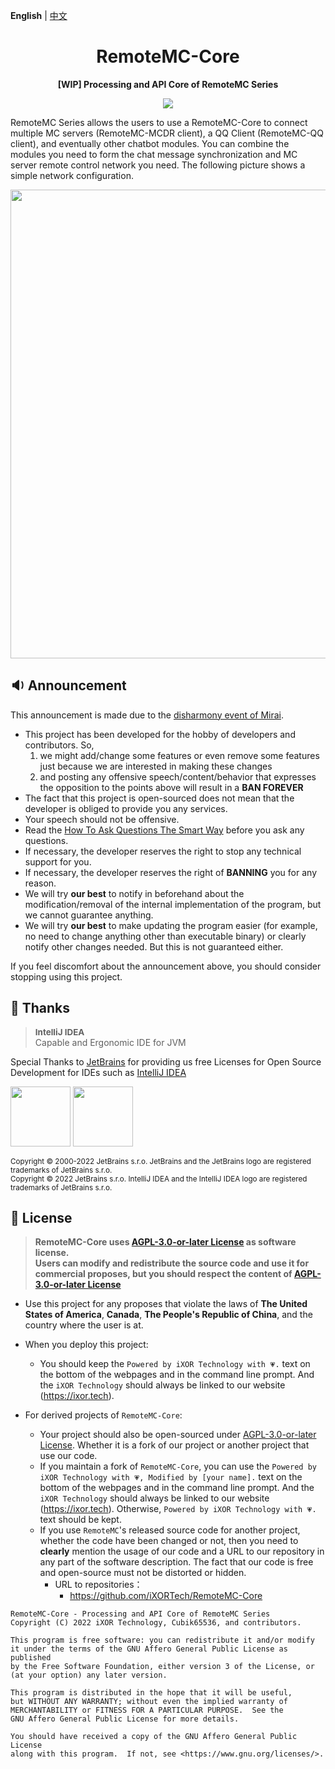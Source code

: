 **English** | [中文](README-zh.md)

<h1 align="center">RemoteMC-Core</h1>

<p align="center"> 
  <b>[WIP] Processing and API Core of RemoteMC Series </b>
</p>

<p align="center">
  <a href="LICENSE">
    <img src="https://img.shields.io/badge/License-AGPL--3.0--or--later-important?style=for-the-badge" />
  </a>
</p>

RemoteMC Series allows the users to use a RemoteMC-Core to connect multiple MC servers (RemoteMC-MCDR client), a QQ Client
(RemoteMC-QQ client), and eventually other chatbot modules. You can combine the modules you need to form the chat message
synchronization and MC server remote control network you need. The following picture shows a simple network configuration.

<p align="center">
  <img src="https://img.cubik65536.top/file/Cubik-Image-Hosting-Storage/RemoteMC-Core-Architecture-Design-en.png" 
  height="750"/>
</p>

## 🔉 Announcement

This announcement is made due to the [disharmony event of Mirai](https://github.com/mamoe/mirai/issues/850).

  - This project has been developed for the hobby of developers and contributors. So,
    1. we might add/change some features or even remove some features just because we are interested in making these changes
    2. and posting any offensive speech/content/behavior that expresses the opposition to the points above will result in a **BAN FOREVER**
  - The fact that this project is open-sourced does not mean that the developer is obliged to provide you any services.
  - Your speech should not be offensive.
  - Read the [How To Ask Questions The Smart Way](http://www.catb.org/~esr/faqs/smart-questions.html) before you ask any questions.
  - If necessary, the developer reserves the right to stop any technical support for you.
  - If necessary, the developer reserves the right of **BANNING** you for any reason.
  - We will try **our best** to notify in beforehand about the modification/removal of the internal implementation of the program, but we cannot guarantee anything.
  - We will try **our best** to make updating the program easier (for example, no need to change anything other than executable binary) or clearly notify other changes needed. But this is not guaranteed either.

If you feel discomfort about the announcement above, you should consider stopping using this project.

## 🎊 Thanks

> <span style="font-size: 0.96em">**IntelliJ IDEA**</span><br/>Capable and Ergonomic IDE for JVM

Special Thanks to [JetBrains](https://www.jetbrains.com/?from=RemoteMC-Core) for providing us free Licenses for Open Source Development for IDEs such as [IntelliJ IDEA](https://www.jetbrains.com/idea/?from=RemoteMC-Core)

[<img src="https://resources.jetbrains.com/storage/products/company/brand/logos/jb_beam.png" height="96"/>](https://www.jetbrains.com/?from=RemoteMC-Core)
[<img src="https://resources.jetbrains.com/storage/products/company/brand/logos/IntelliJ_IDEA.png" height="96"/>](https://www.jetbrains.com/idea/?from=RemoteMC-Core)

<sup>Copyright © 2000-2022 JetBrains s.r.o. JetBrains and the JetBrains logo are registered trademarks of JetBrains s.r.o.</sup>
<br/>
<sup>Copyright © 2022 JetBrains s.r.o. IntelliJ IDEA and the IntelliJ IDEA logo are registered trademarks of JetBrains s.r.o.</sup>

## 📜 License

> **RemoteMC-Core uses [AGPL-3.0-or-later License](LICENSE) as software license.<br/>
Users can modify and redistribute the source code and use it for commercial proposes, but you should respect the content of [AGPL-3.0-or-later License](LICENSE)**

- Use this project for any proposes that violate the laws of **The United States of America**, **Canada**, **The People's Republic of China**, and the country where the user is at.


- When you deploy this project:
  - You should keep the `Powered by iXOR Technology with 💗.` text on the bottom of the webpages and in the command line prompt. And the `iXOR Technology` should always be linked to our website (https://ixor.tech).


- For derived projects of `RemoteMC-Core`:
  - Your project should also be open-sourced under [AGPL-3.0-or-later License](LICENSE). Whether it is a fork of our project or another project that use our code.
  - If you maintain a fork of `RemoteMC-Core`, you can use the `Powered by iXOR Technology with 💗, Modified by [your name].` text on the bottom of the webpages and in the command line prompt. And the `iXOR Technology` should always be linked to our website (https://ixor.tech). Otherwise, `Powered by iXOR Technology with 💗.` text should be kept.
  - If you use `RemoteMC`'s released source code for another project, whether the code have been changed or not, then you need to **clearly** mention the usage of our code and a URL to our repository in any part of the software description. The fact that our code is free and open-source must not be distorted or hidden.
      - URL to repositories：
          - https://github.com/iXORTech/RemoteMC-Core


``` text
RemoteMC-Core - Processing and API Core of RemoteMC Series
Copyright (C) 2022 iXOR Technology, Cubik65536, and contributors.

This program is free software: you can redistribute it and/or modify
it under the terms of the GNU Affero General Public License as published
by the Free Software Foundation, either version 3 of the License, or
(at your option) any later version.

This program is distributed in the hope that it will be useful,
but WITHOUT ANY WARRANTY; without even the implied warranty of
MERCHANTABILITY or FITNESS FOR A PARTICULAR PURPOSE.  See the
GNU Affero General Public License for more details.

You should have received a copy of the GNU Affero General Public License
along with this program.  If not, see <https://www.gnu.org/licenses/>.
```
